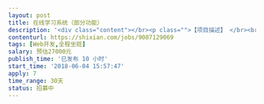 ```yaml
---                
layout: post       
title: 在线学习系统（部分功能）           
description: '<div class="content"></br><p class="">【项目描述】 </br><br/>教育培训网站，1.0版本开发中。但需要增加重要需求（在线学习的班级管理、课程分配），目前人力无法满足，且部门无招聘headcount，但有研发经费预算，所以寻求靠谱兼职开发同学。</p></br><p class="">【人员需求】 </br><br/>Java工程师2枚，要求3年以上Java开发经验，互联网公司背景，有在线教育网站经验优先。 </br><br/>前端工程师1枚，要求3年以上前端开发经验，互联网公司背景，有在线教育网站经验优先。</p></br></div>'     
contenturl: https://shixian.com/jobs/9087129069      
tags: [Web开发,全程坐班]            
salary: 预估27000元          
publish_time: '已发布 10 小时'         
start_time: '2018-06-04 15:57:47'           
apply: 7                   
time_range: 30天              
status: 招募中                  
---                 
```

